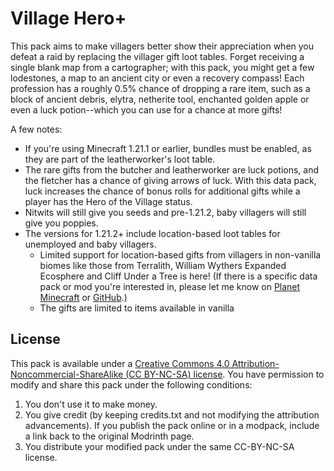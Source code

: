 # Village Hero+
This pack aims to make villagers better show their appreciation when you defeat a raid by replacing the villager gift loot tables. Forget receiving a single blank map from a cartographer; with this pack, you might get a few lodestones, a map to an ancient city or even a recovery compass! Each profession has a roughly 0.5% chance of dropping a rare item, such as a block of ancient debris, elytra, netherite tool, enchanted golden apple or even a luck potion--which you can use for a chance at more gifts!

A few notes: 

- If you're using Minecraft 1.21.1 or earlier, bundles must be enabled, as they are part of the leatherworker's loot table.
- The rare gifts from the butcher and leatherworker are luck potions, and the fletcher has a chance of giving arrows of luck. With this data pack, luck increases the chance of bonus rolls for additional gifts while a player has the Hero of the Village status.
- Nitwits will still give you seeds and pre-1.21.2, baby villagers will still give you poppies.
- The versions for 1.21.2+ include location-based loot tables for unemployed and baby villagers.
  - Limited support for location-based gifts from villagers in non-vanilla biomes like those from Terralith, William Wythers Expanded Ecosphere and Cliff Under a Tree is here! (If there is a specific data pack or mod you're interested in, please let me know on [Planet Minecraft](https://www.planetminecraft.com/data-pack/village-hero-1-20-1/) or [GitHub](https://github.com/not-blue/village-hero-plus/discussions).)
  - The gifts are limited to items available in vanilla

## License

This pack is available under a [Creative Commons 4.0 Attribution-Noncommercial-ShareAlike (CC BY-NC-SA) license](https://creativecommons.org/licenses/by-nc-sa/4.0/). You have permission to modify and share this pack under the following conditions:

1. You don't use it to make money.
2. You give credit (by keeping credits.txt and not modifying the attribution advancements). If you publish the pack online or in a modpack, include a link back to the original Modrinth page.
3. You distribute your modified pack under the same CC-BY-NC-SA license.

